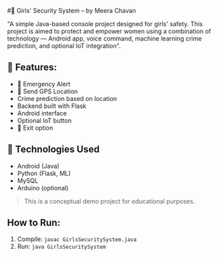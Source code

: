 
#👧 Girls' Security System – by Meera Chavan 

"A simple Java-based console project designed for girls' safety.
This project is aimed to protect and empower women using a combination of technology — Android app, voice command, machine learning crime prediction, and optional IoT integration".


## 🔐 Features: 
- 🚨 Emergency Alert
- 📍 Send GPS Location   
- Crime prediction based on location
- Backend built with Flask
- Android interface
- Optional IoT button
-  👋 Exit option
  
## 🧠 Technologies Used
- Android (Java)
- Python (Flask, ML)
- MySQL
- Arduino (optional)

> This is a conceptual demo project for educational purposes.

## How to Run:
1. Compile: `javac GirlsSecuritySystem.java`
2. Run: `java GirlsSecuritySystem`

